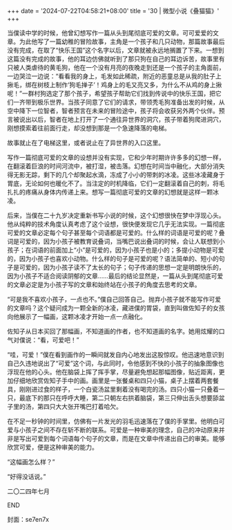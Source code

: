 +++
date = '2024-07-22T04:58:21+08:00'
title = '30 | 微型小说《叠猫猫》'
+++

当僕读中学的时候，他曾幻想写作一篇从头到尾彻底可爱的文章。可可爱爱的文章。为此他写了一篇幼稚的冒险故事，主角是一个孩子和几只动物，那篇故事最后没有完成，在取了“快乐王国”这个名字以后，文章就被永远地搁置了下来。一想到这篇没有完成的故事，他的耳边仿佛就听到了那只狗在自己的耳边诉苦，故事里有只被人类虐待的黄毛狗，他在一个没有月亮的夜晚走到还是一个孩子的主角面前，一边哭泣一边说：“看看我的身上，毛发如此稀疏，附近的恶童总是从我的肚子上揪毛，绑在树枝上制作‘狗毛掸子’！鸡身上的毛又亮又多，为什么不从鸡的身上揪呢！”一群村狗选定了那个孩子，希望孩子帮助它们找到传说中的快乐王国，把它们一齐带到极乐世界。当孩子同意了它们的请求，带领秃毛狗准备出发的时候，从空中降下一位智者，智者预言在未来的冒险途中，孩子将会收获另外两个伙伴。预言被说出以后，智者在地上打开了一个通往异世界的洞穴，孩子带着狗爬进洞穴，刚想摸索着往前面行走，却没想到那是一个急速降落的电梯。

故事就止在了电梯这里，或者说止在了异世界的入口这里。

写作一篇彻底可爱的文章的设想并没有实现，它和少年时期许许多多的幻想一样，在翻滚着巨浪的时间河流中，被打湿，被击落。幻想在时间当中融化，大部分消失得无影无踪，剩下的几个却聚起水滴，冻成了小小的带刺的冰凌。这些冰凌藏身于胃底，无论如何也暖化不了。当注定的时机降临，它们一定翻滚着自己的刺，将毛扎扎的疼痛从身体内传递上来。想写一篇彻底可爱的文章的幻想就是这样一颗冰凌。

后来，当僕在二十九岁决定重新书写小说的时候，这个幻想很快在梦中浮现心头。他从纯粹的技术角度认真考虑了这个设想，很快便发现它几乎无法实现。一篇彻底可爱的文章必定每个句子甚至每个词语都是可爱的。什么样的词语是可爱的呢？叠词是可爱的，因为小孩子被教育说叠词，当嘴巴说出叠词的时候，会让人联想到小孩子；在词语的前面加上“小”是可爱的，因为小孩子也是小的；多提小动物是可爱的，因为小孩子也喜欢小动物。什么样的句子是可爱的呢？语法简单的、短小的句子是可爱的，因为小孩子读不了太长的句子；句子传递的思想一定是明朗快乐的，因为小孩子不适合阅读阴郁的文章……最后的结论显然是，一篇从头到尾彻底可爱的文章必定是为小孩子写的文章和始终站在小孩子的角度去思考的文章。

“可是我不喜欢小孩子，一点也不。”僕自己回答自己。抛弃小孩子就不能写作可爱的文章吗？这个疑问成为一颗全新的冰凌，藏进僕的胃袋，直到叫做佐知子的女孩向他展示了一幅画，这颗冰凌才开始一点一点融化。

佐知子从日本买回了那幅画，不知道画的作者，也不知道画的名字。她用炫耀的口气对僕说：“看，可爱吧！”

“哇，可爱！”僕在看到画作的一瞬间就发自内心地发出这股惊叹。他迅速地意识到自己久违地说出了“可爱”这个词，与此同时，令他感到不快的小孩子的抽象图像也浮现在他的心头。他在脑袋上挥了挥手掌，尽量避免想起那幅图像，贴近距离，更加仔细地欣赏佐知子手中的画。画里是一张餐桌和四只小猫，桌子上摆着两套餐具，刚刚进过食的样子，一个白瓷汤盆里剩着没有喝完的汤。四只小猫一只叠着一只，最底下的那只在呼呼大睡，第二只朝左右拱着脑袋，第三只伸出舌头想要舔盆子里的汤，第四只大大张开嘴巴打着哈欠。

在不足一秒钟的时间里，仿佛有一片发光的羽毛迅速落在了僕的手掌里。他明白可爱与小孩子之间不存在斩不断的联系。可爱是一种审美的理念，自己的冲动原来并非是写出可爱到每个词语每个句子的文章，而是在文章中传递出自己的审美。能够欣赏可爱，便是这种审美的能力。



“这幅画怎么样？”

“好得没话说。”

二〇二四年七月

END

封面：se7en7x




